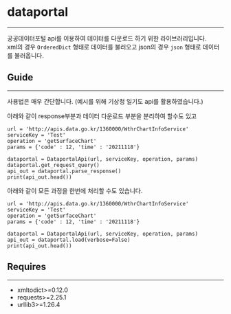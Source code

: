 # dataportal
---
공공데이터포털 api를 이용하여 데이터를 다운로드 하기 위한 라이브러리입니다.  
xml의 경우 `OrderedDict` 형태로 데이터를 불러오고 json의 경우 `json` 형태로 데이터를 불러옵니다.
  
  
## Guide
---
사용법은 매우 간단합니다.
(예시를 위해 기상청 일기도 api를 활용하였습니다.)

아래와 같이 response부분과 데이터 다운로드 부분을 분리하여 할수도 있고

```
url = 'http://apis.data.go.kr/1360000/WthrChartInfoService'
serviceKey = 'Test'
operation = 'getSurfaceChart'
params = {'code' : 12, 'time' : '20211118'}

dataportal = DataportalApi(url, serviceKey, operation, params)
dataportal.get_request_query()
api_out = dataportal.parse_response()
print(api_out.head())
```

아래와 같이 모든 과정을 한번에 처리할 수도 있습니다.
```
url = 'http://apis.data.go.kr/1360000/WthrChartInfoService'
serviceKey = 'Test'
operation = 'getSurfaceChart'
params = {'code' : 12, 'time' : '20211118'}

dataportal = DataportalApi(url, serviceKey, operation, params)
api_out = dataportal.load(verbose=False)
print(api_out.head())
```

## Requires
---
* xmltodict>=0.12.0  
* requests>=2.25.1
* urllib3>=1.26.4  